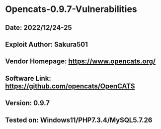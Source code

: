 # Opencats-0.9.7-Vulnerabilities
## Date: 2022/12/24-25
## Exploit Author: Sakura501
## Vendor Homepage: https://www.opencats.org/
## Software Link: https://github.com/opencats/OpenCATS
## Version: 0.9.7
## Tested on: Windows11/PHP7.3.4/MySQL5.7.26
